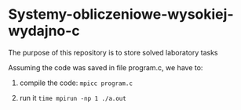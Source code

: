 # Systemy-obliczeniowe-wysokiej-wydajno-c
The purpose of this repository is to store solved laboratory tasks

Assuming the code was saved in file program.c, we have to: 
1. compile the code:
`mpicc program.c`

2. run it
`time mpirun -np 1 ./a.out`